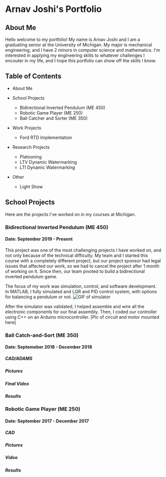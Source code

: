 # Arnav Joshi's Portfolio

## About Me
Hello welcome to my portfolio! My name is Arnav Joshi and I am a graduating senior at the University of Michigan. My major is mechanical engineering, and I have 2 minors in computer science and mathematics. I'm interested in applying my engineering skills to whatever challenges I encouter in my life, and I hope this portfolio can show off the skills I know.

## Table of Contents

- About Me
- School Projects
	- Bidirectional Inverted Pendulum (ME 450)
	- Robotic Game Player (ME 250)
	- Ball Catcher and Sorter (ME 350)
- Work Projects
	- Ford RTD Implementation
- Research Projects
	- Platooning
	- LTV Dynamic Watermarking
	- LTI Dynamic Watermarking
	
- Other
	- Light Show

## School Projects
Here are the projects I've worked on in my courses at Michigan.

### Bidirectional Inverted Pendulum (ME 450)
#### Date: September 2019 - Present
This project was one of the most challenging projects I have worked on, and not only because of the technical difficulty. My team and I started this course with a completely different project, but our project sponsor had legal issues that affected our work, so we had to cancel the project after 1 month of working on it. Since then, our team pivoted to build a bidirectional inverted pendulum game.

The focus of my work was simulation, control, and software development. In MATLAB, I fully simulated and LQR and PID control system, with options for balancing a pendulum or not.
![GIF of simulator]()

After the simulator was validated, I helped assemble and wire all the electronic components for our final assembly. Then, I coded our controller using C++ on an Arduino microcontroller.
[Pic of circuit and motor mounted here]

### Ball Catch-and-Sort (ME 350)
#### Date: Septemeber 2018 - December 2018

##### CAD/ADAMS
##### Pictures
##### Final Video
##### Results

### Robotic Game Player (ME 250)
#### Date: September 2017 - December 2017
##### CAD
##### Pictures
##### Video
##### Results